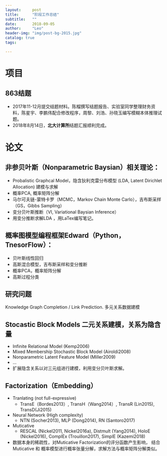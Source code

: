```yaml
---
layout:     post
title:      "阶段工作总结"
subtitle:   ""
date:       2018-09-05
author:     "Leo"
header-img: "img/post-bg-2015.jpg"
catalog: true
tags:

---
```


# 项目

## 863结题

- 2017年11-12月提交结题材料。陈榴撰写结题报告、实验室同学整理财务资料，陈星宇、李鹏伟配合修改程序，周黎、刘浩、孙晓玉编写模糊本体推理试题。
- 2018年8月14日，**北大计算所**结题汇报顺利完成。

# 论文

## 非参贝叶斯（Nonparametric Baysian）相关理论：
- Probalistic Graphcal Model，隐含狄利克雷分布模型  (LDA, Latent Dirichlet Allocation) 建模与求解
- 概率PCA, 概率矩阵分解
- 马尔可夫链-蒙特卡罗（MCMC，Markov Chain Monte Carlo），吉布斯采样（GS，Gibbs Sampling）
- 变分贝叶斯推断（VI, Variational Baysian Inference）
- 用变分推断求解LDA ，用LaTex编写笔记。

## 概率图模型编程框架Edward（Python，TnesorFlow）：
- 贝叶斯线性回归
- 高斯混合模型，吉布斯采样和变分推断
- 概率PCA，概率矩阵分解
- 高斯过程分类

## 研究问题

Knowledge Graph Completion / Link Prediction. 多元关系数据建模

## Stocastic Block Models 二元关系建模，关系为隐含量
- Infinite Relational Model (Kemp2006)
- Mixed Membership Stochastic Block Model (Airoldi2008)
- Nonparametric Latent Feature Model (Miller2009)
- ...
- 扩展隐含关系以对三元组进行建模，利用变分贝叶斯求解。

## Factorization（Embedding）
- Tranlating (not full-expressive)
    + TransE（Bordes2013）, TransH（Wang2014）, TransR (Lin2015), TransD(Ji2015)
- Neural Network (High complexity)
    + NTN (Socher2013), MLP (Dong2014), RN (Santoro2017)
- Muticative 
    + RESCAL (Nickel2011, Nickel2016a), Distmult (Yang2014), HoloE (Nickel2016), ComplEx (Trouillon2017), SimplE (Kazemi2018)
- 数据本身的稀疏性，对Muticative Factorization的评分函数产生影响， 结合 Muticative 和 概率模型进行概率张量分解，求解方法与概率矩阵分解类似。



